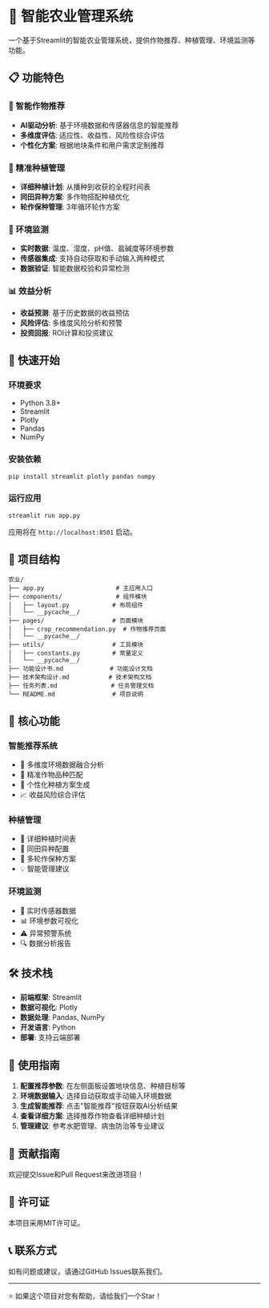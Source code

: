 # 🌾 智能农业管理系统

一个基于Streamlit的智能农业管理系统，提供作物推荐、种植管理、环境监测等功能。

## 📋 功能特色

### 🤖 智能作物推荐
- **AI驱动分析**: 基于环境数据和传感器信息的智能推荐
- **多维度评估**: 适应性、收益性、风险性综合评估
- **个性化方案**: 根据地块条件和用户需求定制推荐

### 🌱 精准种植管理
- **详细种植计划**: 从播种到收获的全程时间表
- **同田异种方案**: 多作物搭配种植优化
- **轮作保种管理**: 3年循环轮作方案

### 📡 环境监测
- **实时数据**: 温度、湿度、pH值、盐碱度等环境参数
- **传感器集成**: 支持自动获取和手动输入两种模式
- **数据验证**: 智能数据校验和异常检测

### 📊 效益分析
- **收益预测**: 基于历史数据的收益预估
- **风险评估**: 多维度风险分析和预警
- **投资回报**: ROI计算和投资建议

## 🚀 快速开始

### 环境要求
- Python 3.8+
- Streamlit
- Plotly
- Pandas
- NumPy

### 安装依赖
```bash
pip install streamlit plotly pandas numpy
```

### 运行应用
```bash
streamlit run app.py
```

应用将在 `http://localhost:8501` 启动。

## 📁 项目结构

```
农业/
├── app.py                    # 主应用入口
├── components/               # 组件模块
│   ├── layout.py            # 布局组件
│   └── __pycache__/
├── pages/                   # 页面模块
│   ├── crop_recommendation.py  # 作物推荐页面
│   └── __pycache__/
├── utils/                   # 工具模块
│   ├── constants.py         # 常量定义
│   └── __pycache__/
├── 功能设计书.md             # 功能设计文档
├── 技术架构设计.md           # 技术架构文档
├── 任务列表.md               # 任务管理文档
└── README.md                # 项目说明
```

## 🌟 核心功能

### 智能推荐系统
- 🧠 多维度环境数据融合分析
- 🎯 精准作物品种匹配
- 🌱 个性化种植方案生成
- 📈 收益风险综合评估

### 种植管理
- 📅 详细种植时间表
- 🌾 同田异种配置
- 🔄 多轮作保种方案
- 💡 智能管理建议

### 环境监测
- 📡 实时传感器数据
- 📊 环境参数可视化
- ⚠️ 异常预警系统
- 🔍 数据分析报告

## 🛠️ 技术栈

- **前端框架**: Streamlit
- **数据可视化**: Plotly
- **数据处理**: Pandas, NumPy
- **开发语言**: Python
- **部署**: 支持云端部署

## 📖 使用指南

1. **配置推荐参数**: 在左侧面板设置地块信息、种植目标等
2. **环境数据输入**: 选择自动获取或手动输入环境数据
3. **生成智能推荐**: 点击"智能推荐"按钮获取AI分析结果
4. **查看详细方案**: 选择推荐作物查看详细种植计划
5. **管理建议**: 参考水肥管理、病虫防治等专业建议

## 🤝 贡献指南

欢迎提交Issue和Pull Request来改进项目！

## 📄 许可证

本项目采用MIT许可证。

## 📞 联系方式

如有问题或建议，请通过GitHub Issues联系我们。

---

⭐ 如果这个项目对您有帮助，请给我们一个Star！ 